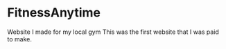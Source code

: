 # FitnessAnytime
Website I made for my local gym
This was the first website that I was paid to make.

